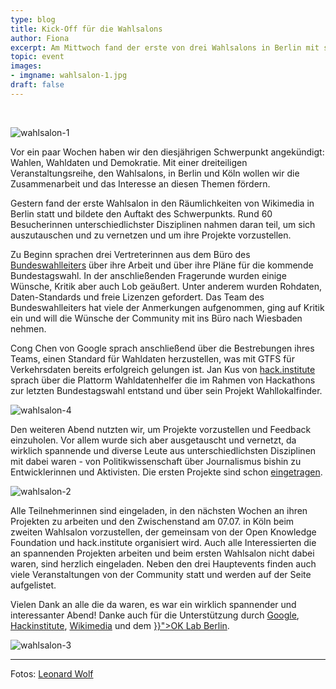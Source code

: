 ```yaml
---
type: blog
title: Kick-Off für die Wahlsalons
author: Fiona
excerpt: Am Mittwoch fand der erste von drei Wahlsalons in Berlin mit spannenden Gästen und Projekten statt
topic: event
images:
- imgname: wahlsalon-1.jpg
draft: false
---
```



<br>

![wahlsalon-1](/blog/wahlsalon-1.jpg)



<p>Vor ein paar Wochen haben wir den diesjährigen Schwerpunkt angekündigt: Wahlen, Wahldaten und Demokratie. Mit einer dreiteiligen Veranstaltungsreihe, den Wahlsalons, in Berlin und Köln wollen wir die Zusammenarbeit und das Interesse an diesen Themen fördern.</p>

<p>Gestern fand der erste Wahlsalon in den Räumlichkeiten von Wikimedia in Berlin statt und bildete den Auftakt des Schwerpunkts. Rund 60 Besucherinnen unterschiedlichster Disziplinen nahmen daran teil, um sich auszutauschen und zu vernetzen und um ihre Projekte vorzustellen.</p>

<p>Zu Beginn sprachen drei Vertreterinnen aus dem Büro des <a href="https://www.bundeswahlleiter.de">Bundeswahlleiters</a> über ihre Arbeit und über ihre Pläne für die kommende Bundestagswahl. In der anschließenden Fragerunde wurden einige Wünsche, Kritik aber auch Lob geäußert. Unter anderem wurden Rohdaten, Daten-Standards und freie Lizenzen gefordert. Das Team des Bundeswahlleiters hat viele der Anmerkungen aufgenommen, ging auf Kritik ein und will die Wünsche der Community mit ins Büro nach Wiesbaden nehmen.</p>



<p>Cong Chen von Google sprach anschließend über die Bestrebungen ihres Teams, einen Standard für Wahldaten herzustellen, was mit GTFS für Verkehrsdaten bereits erfolgreich gelungen ist. Jan Kus von <a href="http://hack.institute">hack.institute</a> sprach über die Plattorm Wahldatenhelfer die im Rahmen von Hackathons zur letzten Bundestagswahl entstand und über sein Projekt Wahllokalfinder.</p>

![wahlsalon-4](/blog/wahlsalon-4.jpg)


<p>Den weiteren Abend nutzten wir, um Projekte vorzustellen und Feedback einzuholen. Vor allem wurde sich aber ausgetauscht und vernetzt, da wirklich spannende und diverse Leute aus unterschiedlichsten Disziplinen mit dabei waren - von Politikwissenschaft über Journalismus bishin zu Entwicklerinnen und Aktivisten. Die ersten Projekte sind schon <a href="https://codefor.de/wahlsalons">eingetragen</a>.</p>


![wahlsalon-2](/blog/wahlsalon-2.jpg)

<p>Alle Teilnehmerinnen sind eingeladen, in den nächsten Wochen an ihren Projekten zu arbeiten und den Zwischenstand am 07.07. in Köln beim zweiten Wahlsalon vorzustellen, der gemeinsam von der Open Knowledge Foundation und hack.institute organisiert wird. Auch alle Interessierten die an spannenden Projekten arbeiten und beim ersten Wahlsalon nicht dabei waren, sind herzlich eingeladen. Neben den drei Hauptevents finden auch viele Veranstaltungen von der Community statt und werden auf der Seite aufgelistet.</p>

<p>Vielen Dank an alle die da waren, es war ein wirklich spannender und interessanter Abend! Danke auch für die Unterstützung durch <a href="https://google.org">Google</a>, <a href="http://hack.institute">Hackinstitute</a>, <a href="https://wikimedia.de">Wikimedia</a> und dem <a href="{{< ref "/labs/berlin" >}}">OK Lab Berlin</a>.</p>

![wahlsalon-3](/blog/wahlsalon-3.jpg)

<hr>
Fotos: <a href="https://twitter.com/woleonard">Leonard Wolf</a>
